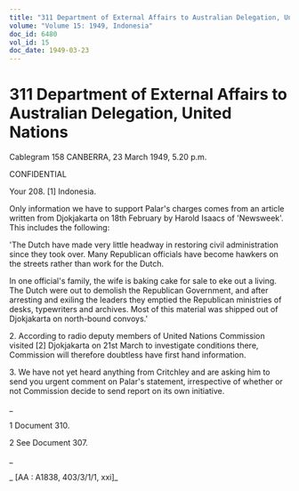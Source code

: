 ```yaml
---
title: "311 Department of External Affairs to Australian Delegation, United Nations"
volume: "Volume 15: 1949, Indonesia"
doc_id: 6480
vol_id: 15
doc_date: 1949-03-23
---
```


# 311 Department of External Affairs to Australian Delegation, United Nations

Cablegram 158 CANBERRA, 23 March 1949, 5.20 p.m.

CONFIDENTIAL

Your 208. [1] Indonesia.

Only information we have to support Palar's charges comes from an article written from Djokjakarta on 18th February by Harold Isaacs of 'Newsweek'. This includes the following:

'The Dutch have made very little headway in restoring civil administration since they took over. Many Republican officials have become hawkers on the streets rather than work for the Dutch.

In one official's family, the wife is baking cake for sale to eke out a living. The Dutch were out to demolish the Republican Government, and after arresting and exiling the leaders they emptied the Republican ministries of desks, typewriters and archives. Most of this material was shipped out of Djokjakarta on north-bound convoys.'

2\. According to radio deputy members of United Nations Commission visited [2] Djokjakarta on 21st March to investigate conditions there, Commission will therefore doubtless have first hand information.

3\. We have not yet heard anything from Critchley and are asking him to send you urgent comment on Palar's statement, irrespective of whether or not Commission decide to send report on its own initiative.

_

1 Document 310.

2 See Document 307.

_

_ [AA : A1838, 403/3/1/1, xxi]_
